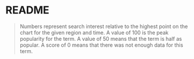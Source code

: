 # README

> Numbers represent search interest relative to the highest point on the chart for the given region and time. A value of 100 is the peak popularity for the term. A value of 50 means that the term is half as popular. A score of 0 means that there was not enough data for this term.